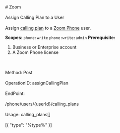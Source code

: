 <br>#     Zoom</br>
<br>Assign Calling Plan to a User</br>
<br>Assign [calling plan](https://marketplace.zoom.us/docs/api-reference/other-references/plans#zoom-phone-calling-plans) to a [Zoom Phone](https://support.zoom.us/hc/en-us/categories/360001370051-Zoom-Phone) user.

**Scopes**: `phone:write` `phone:write:admin` 
**Prerequisite:** 
1. Business or Enterprise account
2. A Zoom Phone license

</br>
<br>Method: Post</br>
<br>OperationID: assignCallingPlan</br>
<br>EndPoint:</br>
<br>/phone/users/{userId}/calling_plans</br>
<br>Usage: calling_plans[]</br>
<br>[{
  "type": "%type%"
}]</br>
